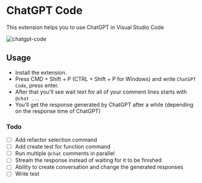 # ChatGPT Code

This extension helps you to use ChatGPT in Visual Studio Code

![chatgpt-code](https://user-images.githubusercontent.com/51231605/206903953-ea61df84-ca6a-485e-b153-facd4f3ae598.gif)

## Usage

- Install the extension.
- Press CMD + Shift + P (CTRL + Shift + P for Windows) and write `ChatGPT Code`,
  press enter.
- After that you'll see wait text for all of your comment lines starts with
  `@chat ...`
- You'll get the response generated by ChatGPT after a while (depending on the
  response time of ChatGPT)

### Todo

- [ ] Add refactor selection command
- [ ] Add create test for function command
- [ ] Run multiple `@chat` comments in parallel
- [ ] Stream the response instead of waiting for it to be finished
- [ ] Ability to create conversation and change the generated responses
- [ ] Write test
